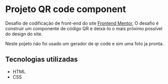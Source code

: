 # Projeto QR code component

Desafio de codificação de front-end do site [Frontend Mentor](https://www.frontendmentor.io), O desafio é construir um componente de código QR e deixá-lo o mais próximo possível do design do site.

Neste pojeto não foi usado um gerador de qr code e sim uma foto ja pronta.

## Tecnologias utilizadas

- HTML
- CSS
